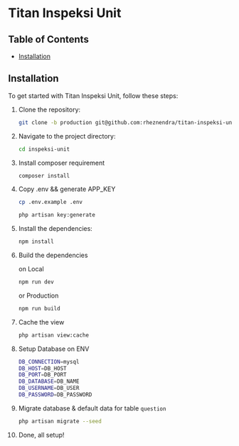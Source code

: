# Titan Inspeksi Unit

## Table of Contents

-   [Installation](#installation)

## Installation

To get started with Titan Inspeksi Unit, follow these steps:

1. Clone the repository:
    ```bash
    git clone -b production git@github.com:rheznendra/titan-inspeksi-unit.git inspeksi-unit
    ```
2. Navigate to the project directory:
    ```bash
    cd inspeksi-unit
    ```
3. Install composer requirement
    ```bash
    composer install
    ```
4. Copy .env && generate APP_KEY
    ```bash
    cp .env.example .env
    ```
    ```bash
    php artisan key:generate
    ```
5. Install the dependencies:
    ```bash
    npm install
    ```
6. Build the dependencies

    on Local

    ```bash
    npm run dev
    ```

    or Production

    ```bash
    npm run build
    ```

7. Cache the view

    ```bash
    php artisan view:cache
    ```

8. Setup Database on ENV
    ```bash
    DB_CONNECTION=mysql
    DB_HOST=DB_HOST
    DB_PORT=DB_PORT
    DB_DATABASE=DB_NAME
    DB_USERNAME=DB_USER
    DB_PASSWORD=DB_PASSWORD
    ```
9. Migrate database & default data for table `question`
    ```bash
    php artisan migrate --seed
    ```
10. Done, all setup!
